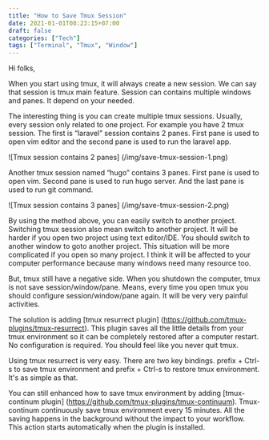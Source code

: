 ```yaml
---
title: "How to Save Tmux Session"
date: 2021-01-01T08:23:15+07:00
draft: false
categories: ["Tech"]
tags: ["Terminal", "Tmux", "Window"]
---
```


Hi folks,

When you start using tmux, it will always create a new session. We can say that session is tmux main feature. Session can contains multiple windows and panes. It depend on your needed.

The interesting thing is you can create multiple tmux sessions. Usually, every session only related to one project. For example you have 2 tmux session. The first is “laravel” session contains 2 panes. First pane is used to open vim editor and the second pane is used to run the laravel app.

![Tmux session contains 2 panes] (/img/save-tmux-session-1.png)

Another tmux session named “hugo” contains 3 panes. First pane is used to open vim. Second pane is used to run hugo server. And the last pane is used to run git command.

![Tmux session contains 3 panes] (/img/save-tmux-session-2.png)

By using the method above, you can easily switch to another project. Switching tmux session also mean switch to another project. It will be harder if you open two project using text editor/IDE. You should switch to another window to goto another project. This situation will be more complicated if you open so many project. I think it will be affected to your computer performance because many windows need many resource too.

But, tmux still have a negative side. When you shutdown the computer, tmux is not save session/window/pane. Means, every time you open tmux you should configure session/window/pane again. It will be very very painful activities.

The solution is adding [tmux resurrect plugin] (https://github.com/tmux-plugins/tmux-resurrect). This plugin saves all the little details from your tmux environment so it can be completely restored after a computer restart. No configuration is required. You should feel like you never quit tmux.

Using tmux resurrect is very easy. There are two key bindings. prefix + Ctrl-s to save tmux environment and prefix + Ctrl-s to restore tmux environment. It's as simple as that.

You can still enhanced how to save tmux environment by adding [tmux-continum plugin] (https://github.com/tmux-plugins/tmux-continuum). Tmux-continum continuously save tmux environment every 15 minutes. All the saving happens in the background without the impact to your workflow. This action starts automatically when the plugin is installed.

